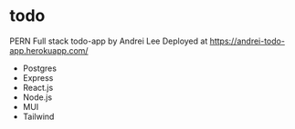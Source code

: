 # todo

PERN Full stack todo-app by Andrei Lee
Deployed at https://andrei-todo-app.herokuapp.com/

* Postgres
* Express
* React.js
* Node.js
* MUI
* Tailwind
